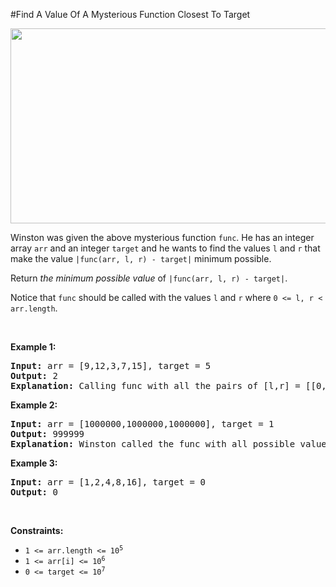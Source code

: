 #Find A Value Of A Mysterious Function Closest To Target
<p><img alt="" src="https://assets.leetcode.com/uploads/2020/07/09/change.png" style="width:635px;height:312px"/></p>
<p>Winston was given the above mysterious function <code>func</code>. He has an integer array <code>arr</code> and an integer <code>target</code> and he wants to find the values <code>l</code> and <code>r</code> that make the value <code>|func(arr, l, r) - target|</code> minimum possible.</p>
<p>Return <em>the minimum possible value</em> of <code>|func(arr, l, r) - target|</code>.</p>
<p>Notice that <code>func</code> should be called with the values <code>l</code> and <code>r</code> where <code>0 &lt;= l, r &lt; arr.length</code>.</p>
<p> </p>
<p><strong class="example">Example 1:</strong></p>
<pre><strong>Input:</strong> arr = [9,12,3,7,15], target = 5
<strong>Output:</strong> 2
<strong>Explanation:</strong> Calling func with all the pairs of [l,r] = [[0,0],[1,1],[2,2],[3,3],[4,4],[0,1],[1,2],[2,3],[3,4],[0,2],[1,3],[2,4],[0,3],[1,4],[0,4]], Winston got the following results [9,12,3,7,15,8,0,3,7,0,0,3,0,0,0]. The value closest to 5 is 7 and 3, thus the minimum difference is 2.
</pre>
<p><strong class="example">Example 2:</strong></p>
<pre><strong>Input:</strong> arr = [1000000,1000000,1000000], target = 1
<strong>Output:</strong> 999999
<strong>Explanation:</strong> Winston called the func with all possible values of [l,r] and he always got 1000000, thus the min difference is 999999.
</pre>
<p><strong class="example">Example 3:</strong></p>
<pre><strong>Input:</strong> arr = [1,2,4,8,16], target = 0
<strong>Output:</strong> 0
</pre>
<p> </p>
<p><strong>Constraints:</strong></p>
<ul>
<li><code>1 &lt;= arr.length &lt;= 10<sup>5</sup></code></li>
<li><code>1 &lt;= arr[i] &lt;= 10<sup>6</sup></code></li>
<li><code>0 &lt;= target &lt;= 10<sup>7</sup></code></li>
</ul>
